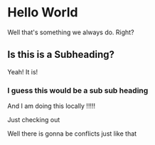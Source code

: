 # Hello World

Well that's something we always do. Right?

## Is this is a Subheading?

Yeah! It is!

### I guess this would be a sub sub heading

And I am doing this locally !!!!!

Just checking out

Well there is gonna be 
conflicts
just like that
